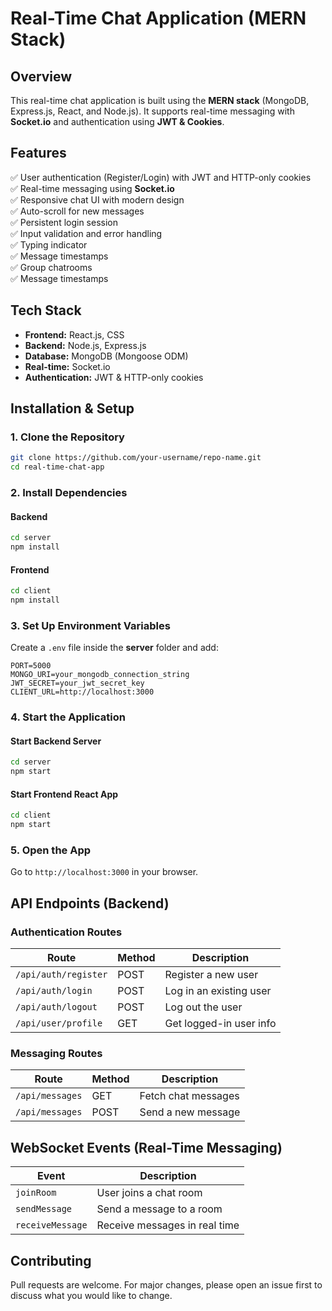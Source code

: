 # Real-Time Chat Application (MERN Stack)

## Overview
This real-time chat application is built using the **MERN stack** (MongoDB, Express.js, React, and Node.js). It supports real-time messaging with **Socket.io** and authentication using **JWT & Cookies**.

## Features
✅ User authentication (Register/Login) with JWT and HTTP-only cookies  
✅ Real-time messaging using **Socket.io**  
✅ Responsive chat UI with modern design  
✅ Auto-scroll for new messages  
✅ Persistent login session  
✅ Input validation and error handling  
✅ Typing indicator  
✅ Message timestamps  
✅ Group chatrooms  
✅ Message timestamps  

## Tech Stack
- **Frontend:** React.js, CSS
- **Backend:** Node.js, Express.js
- **Database:** MongoDB (Mongoose ODM)
- **Real-time:** Socket.io
- **Authentication:** JWT & HTTP-only cookies

## Installation & Setup
### **1. Clone the Repository**
```bash
git clone https://github.com/your-username/repo-name.git
cd real-time-chat-app
```

### **2. Install Dependencies**
#### Backend
```bash
cd server
npm install
```
#### Frontend
```bash
cd client
npm install
```

### **3. Set Up Environment Variables**
Create a `.env` file inside the **server** folder and add:
```env
PORT=5000
MONGO_URI=your_mongodb_connection_string
JWT_SECRET=your_jwt_secret_key
CLIENT_URL=http://localhost:3000
```

### **4. Start the Application**
#### Start Backend Server
```bash
cd server
npm start
```
#### Start Frontend React App
```bash
cd client
npm start
```

### **5. Open the App**
Go to `http://localhost:3000` in your browser.

## API Endpoints (Backend)
### **Authentication Routes**
| Route | Method | Description |
|--------|--------|------------------|
| `/api/auth/register` | POST | Register a new user |
| `/api/auth/login` | POST | Log in an existing user |
| `/api/auth/logout` | POST | Log out the user |
| `/api/user/profile` | GET | Get logged-in user info |

### **Messaging Routes**
| Route | Method | Description |
|--------|--------|------------------|
| `/api/messages` | GET | Fetch chat messages |
| `/api/messages` | POST | Send a new message |

## WebSocket Events (Real-Time Messaging)
| Event | Description |
|--------|------------------|
| `joinRoom` | User joins a chat room |
| `sendMessage` | Send a message to a room |
| `receiveMessage` | Receive messages in real time |


## Contributing
Pull requests are welcome. For major changes, please open an issue first to discuss what you would like to change.



